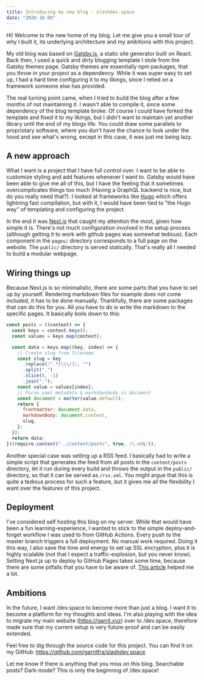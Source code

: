 ```yaml
---
title: Introducing my new blog - slashdev.space
date: "2020-10-08"
---
```


Hi! Welcome to the new home of my blog. Let me give you a small tour of why I built it, its underlying architecture and my ambitions with this project.

My old blog was based on [Gatsby.js](https://www.gatsbyjs.com/), a static site generator built on React. Back then, I used a quick and dirty blogging template I stole from the Gatsby themes page. Gatsby themes are essentially npm packages, that you throw in your project as a dependency. While it was super easy to set up, I had a hard time configuring it to my likings, since I relied on a framework someone else has provided.

The real turning point came, when I tried to build the blog after a few months of not maintaining it. I wasn't able to compile it, since some dependency of the blog template broke. Of course I could have forked the template and fixed it to my likings, but I didn't want to maintain yet another library until the end of my blogs life. You could draw some parallels to propriotary software, where you don't have the chance to look under the hood and see what's wrong, except in this case, it was just me being lazy.

## A new approach

What I want is a project that I have full control over. I want to be able to customize styling and add features whenever I want to. Gatsby would have been able to give me all of this, but I have the feeling that it sometimes overcomplicates things too much (Having a GraphQL backend is nice, but do you really need that?). I looked at frameworks like [Hugo](https://gohugo.io/) which offers lightning fast compilation, but with it, I would have been tied to "the Hugo way" of templating and configuring the project.

In the end it was [Next.js](https://nextjs.org/) that caught my attention the most, given how simple it is. There's not much configuration involved in the setup process (although getting it to work with github pages was somewhat tedious). Each component in the `pages/` directory corresponds to a full page on the website. The `public/` directory is served statically. That's really all I needed to build a modular webpage.

## Wiring things up

Because Next.js is so minimalistic, there are some parts that you have to set up by yourself. Rendering markdown files for example does not come included, it has to be done manually. Thankfully, there are some packages that can do this for you. All you have to do is write the markdown to the specific pages. It basically boils down to this:

```js
const posts = ((context) => {
  const keys = context.keys();
  const values = keys.map(context);

  const data = keys.map((key, index) => {
    // Create slug from filename
    const slug = key
      .replace(/^.*[\\\/]/, "")
      .split(".")
      .slice(0, -1)
      .join(".");
    const value = values[index];
    // Parse yaml metadata & markdownbody in document
    const document = matter(value.default);
    return {
      frontmatter: document.data,
      markdownBody: document.content,
      slug,
    };
  });
  return data;
})(require.context("../content/posts", true, /\.md$/));
```

Another special case was setting up a RSS feed. I basically had to write a simple script that generates the feed from all posts in the `content/posts` directory, let it run during every build and throws the output in the `public/` directory, so that it can be served as `/rss.xml`. You might argue that this is quite a tedious process for such a feature, but it gives me all the flexibility I want over the features of this project.

## Deployment

I've considered self hosting this blog on my server. While that would have been a fun learning-experience, I wanted to stick to the simple deploy-and-forget workflow I was used to from GitHub Actions. Every push to the master branch triggers a full deployment. No manual work required. Doing it this way, I also save the time and energy to set up SSL encryption, plus it is highly scalable (not that I expect a traffic-explosion, but you never know). Setting Next.js up to deploy to GitHub Pages takes some time, because there are some pitfalls that you have to be aware of. [This article](https://dev.to/jameswallis/deploying-a-next-js-app-to-github-pages-24pn) helped me a lot.

## Ambitions

In the future, I want /dev.space to become more than just a blog. I want it to become a platform for my thoughts and ideas. I'm also playing with the idea to migrate my main website (https://garrit.xyz) over to /dev.space, therefore made sure that my current setup is very future-proof and can be easily extended.

Feel free to dig through the source code for this project. You can find it on my GitHub: https://github.com/garritfra/slashdev.space

Let me know if there is anything that you miss on this blog. Searchable posts? Dark-mode? This is only the beginning of /dev.space!
